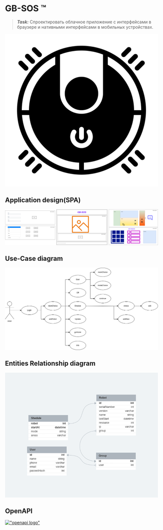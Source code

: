 # GB-SOS &trade;

> **_Task:_** Спроектировать облачное приложение с интерфейсами в браузере и нативными интерфейсами в мобильных устройствах.

!["logo"](./vacuum-cleaner-11.svg)

## Application design(SPA)

!["design"](./GB-SOS-UIX.png)

## Use-Case diagram

!["use-case diagram"](GB-SOS-Use-Case.png)

## Entities Relationship diagram

!["erd"](./GB-SOS-DB.png)

## OpenAPI

[!["openapi logo"](./logo.png)](./openapi.yaml)
